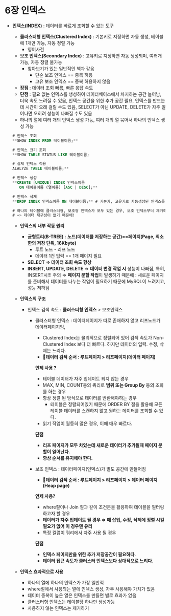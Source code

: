 # 6장 인덱스
- **인덱스(INDEX)** : 데이터를 빠르게 조회할 수 있는 도구
    - **클러스터형 인덱스(Clustered Index)** : 기본키로 지정하면 자동 생성, 테이블에 1개만 가능, 자동 정렬 가능
        - 영어사전
    - **보조 인덱스(Secondary Index)** : 고유키로 지정하면 자동 생성되며, 여러개 가능, 자동 정렬 불가능
        - 찾아보기가 있는 일반적인 책과 같음
            - 단순 보조 인덱스 == 중복 허용
            - 고유 보조 인덱스 == 중복 허용하지 않음
    - **장점** : 데이터 조회 빠름, 빠른 응답 속도
    - **단점** : 필요 없는 인덱스를 생성하여 데이터베이스에서 차지하는 공간 늘어남, 더욱 속도 느려질 수 있음, 인덱스 공간을 위한 추가 공간 필요, 인덱스를 만드는데 시간이 오래 걸릴 수도 있음, SELECT가 아닌 UPDATE, DELETE가 자주 일어나면 오히려 성능이 나빠질 수도 있음
    - 하나의 열에 여러 개의 인덱스 생성 가능, 여러 개의 열 묶어서 하나의 인덱스 생성 가능
    
    ```sql
    # 인덱스 조회
    **SHOW INDEX FROM 테이블이름;**
    
    # 인덱스 크기 조회
    **SHOW TABLE STATUS LIKE 테이블이름;
    
    # 실제 인덱스 적용
    ALALYZE TABLE 테이블이름;**
    
    # 인덱스 생성
    **CREATE [UNIQUE] INDEX 인덱스이름 
       ON 테이블이름 (열이름) [ASC | DESC];**
    
    # 인덱스 삭제
    **DROP INDEX 인덱스이름 ON 테이블이름;** # 기본키, 고유키로 자동생성된 인덱스를 제거하지 못한다!
    
    # 하나의 테이블에 클러스터형, 보조형 인덱스가 모두 있는 경우, 보조 인덱스부터 제거하는 것이 더 좋다! 
    # => 데이터 재구성이 없기 때문에!
    ```
    
    - **인덱스의 내부 작동 원리**
        - **균형트리(B-TREE)** : **노드(데이터를 저장하는 공간)==페이지(Page, 최소한의 저장 단위, 16Kbyte)**
            - 루트 노드 - 리프 노드
            - 데이터 1건 입력 == 1개 페이지 필요
        - **SELECT ⇒ 데이터 조회 속도 향상**
        - **INSERT, UPDATE, DELETE** ⇒ **데이터 변경 작업 시** 성능이 나빠짐, 특히, INSERT시!!! 주의 
        ⇒ **페이지 분할 작업**이 발생하기 때문에 : 새로운 페이지를 준비해서 데이터를 나누는 작업이 필요하기 때문에 MySQL이 느려지고, 성능 저하됨
    - **인덱스의 구조**
        - 인덱스 검색 속도 : **클러스터형 인덱스** > 보조인덱스
            - 클러스터형 인덱스 : 데이터페이지가 따로 존재하지 않고 리프노드가 데이터페이지임,
                - Clustered Index는 물리적으로 정렬되어 있어 검색 속도가 Non-Clustered Index 보다 더 빠르다. 하지만 데이터의 입력. 수정, 삭제는 느리다.
                - 🌟**데이터 검색 순서 : 루트페이지 > 리프페이지(데이터 페이지)**
                
                **언제 사용 ?** 
                
                - 테이블 데이터가 자주 업데이트 되지 않는 경우
                - MAX, MIN, COUNT등의 쿼리로 **범위 또는 Group By** 등의 조회를 하는 경우
                - 항상 정렬 된 방식으로 데이터를 반환해야하는 경우
                    - 테이블은 정렬되어있기 때문에 ORDER BY 절을 활용해 모든 테이블 데이터를 스캔하지 않고 원하는 데이터를 조회할 수 있다.
                - 읽기 작업이 월등히 많은 경우, 이때 매우 빠르다.
                
                **단점**
                
                - **리프 페이지가 모두 차있는데 새로운 데이터가 추가될때 페이지 분할이 일어난다.**
                - **항상 순서를 유지해야 한다.**
            - 보조 인덱스 : 데이터페이지(인덱스)가 별도 공간에 만들어짐
                - 🌟**데이터 검색 순서 : 루트페이지 > 리프페이지 > 데이터 페이지 (Heap page)**
                
                **언제 사용?**
                
                - where절이나 Join 절과 같이 조건문을 활용하여 테이블을 필터링 하고자 할 경우
                - **데이터가 자주 업데이트 될 경우 ⇒ 매 삽입, 수정, 삭제에 정렬 시킬 필요가 없어 이 경우엔 유리**
                - 특정 컬럼이 쿼리에서 자주 사용 될 경우
                
                **단점**
                
                - **인덱스 페이지만을 위한 추가 저장공간이 필요하다.**
                - **데이터 접근 속도가 클러스터 인덱스보다 상대적으로 느리다**.
				
    - **인덱스 효과적으로 사용**
        - 하나의 열에 하나의 인덱스가 가장 일반적
        - where절에서 사용되는 열에 인덱스 생성, 자주 사용해야 가치가 있음
        - 데이터 중복이 높은 열은 인덱스를 만들면 별로 효과가 없음
        - 클러스터형 인덱스는 테이블당 하나만 생성가능
        - 사용하지 않는 인덱스는 제거하기